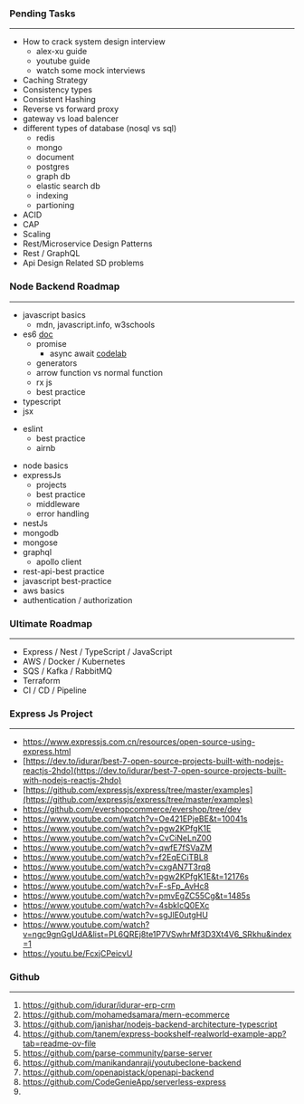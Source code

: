 ### Pending Tasks
---
* How to crack system design interview
	* alex-xu guide
	* youtube guide
	* watch some mock interviews
* Caching Strategy 
* Consistency types
* Consistent Hashing 
* Reverse vs forward proxy
* gateway vs load balencer
* different types of database (nosql vs sql)
	* redis
	* mongo
	* document
	* postgres
	* graph db 
	* elastic search db 
	* indexing 
	* partioning
* ACID
* CAP
* Scaling
* Rest/Microservice Design Patterns 
* Rest / GraphQL
* Api Design Related SD problems

### Node Backend Roadmap
---
- javascript basics 
	- mdn, javascript.info, w3schools
- es6 [doc](https://www.javascripttutorial.net/es6/)
	- promise 
		- async await [codelab](https://www.youtube.com/watch?v=OFpqvaJ3QYg)
	- generators
	- arrow function vs normal function
	- rx js
	- best practice
- typescript
- jsx
* eslint
	* best practice
	* airnb
- node basics
- expressJs
	- projects
	- best practice
	- middleware
	- error handling
- nestJs
- mongodb
- mongose
- graphql
	- apollo client
- rest-api-best practice 
- javascript best-practice
- aws basics
- authentication / authorization

### Ultimate Roadmap
---
* Express / Nest / TypeScript / JavaScript
* AWS / Docker / Kubernetes 
* SQS / Kafka / RabbitMQ
* Terraform 
* CI / CD / Pipeline

### Express Js Project 
---
* https://www.expressjs.com.cn/resources/open-source-using-express.html
* [https://dev.to/idurar/best-7-open-source-projects-built-with-nodejs-reactjs-2hdo](https://dev.to/idurar/best-7-open-source-projects-built-with-nodejs-reactjs-2hdo)
* [https://github.com/expressjs/express/tree/master/examples](https://github.com/expressjs/express/tree/master/examples)
* https://github.com/evershopcommerce/evershop/tree/dev
* https://www.youtube.com/watch?v=Oe421EPjeBE&t=10041s
* https://www.youtube.com/watch?v=pgw2KPfgK1E
* https://www.youtube.com/watch?v=CvCiNeLnZ00
* https://www.youtube.com/watch?v=qwfE7fSVaZM
* https://www.youtube.com/watch?v=f2EqECiTBL8
* https://www.youtube.com/watch?v=cxgAN7T3rq8
* https://www.youtube.com/watch?v=pgw2KPfgK1E&t=12176s
* https://www.youtube.com/watch?v=F-sFp_AvHc8
* https://www.youtube.com/watch?v=pmvEgZC55Cg&t=1485s
* https://www.youtube.com/watch?v=4sbklcQ0EXc
* https://www.youtube.com/watch?v=sgJlE0utgHU
* https://www.youtube.com/watch?v=ngc9gnGgUdA&list=PL6QREj8te1P7VSwhrMf3D3Xt4V6_SRkhu&index=1
* https://youtu.be/FcxjCPeicvU

### Github
---
1. https://github.com/idurar/idurar-erp-crm
2. https://github.com/mohamedsamara/mern-ecommerce
3. https://github.com/janishar/nodejs-backend-architecture-typescript
4. https://github.com/tanem/express-bookshelf-realworld-example-app?tab=readme-ov-file
5. https://github.com/parse-community/parse-server
6. https://github.com/manikandanraji/youtubeclone-backend
7. https://github.com/openapistack/openapi-backend
8. https://github.com/CodeGenieApp/serverless-express
9. 